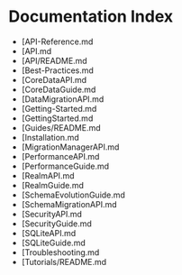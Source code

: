 # Documentation Index

- [API-Reference.md
- [API.md
- [API/README.md
- [Best-Practices.md
- [CoreDataAPI.md
- [CoreDataGuide.md
- [DataMigrationAPI.md
- [Getting-Started.md
- [GettingStarted.md
- [Guides/README.md
- [Installation.md
- [MigrationManagerAPI.md
- [PerformanceAPI.md
- [PerformanceGuide.md
- [RealmAPI.md
- [RealmGuide.md
- [SchemaEvolutionGuide.md
- [SchemaMigrationAPI.md
- [SecurityAPI.md
- [SecurityGuide.md
- [SQLiteAPI.md
- [SQLiteGuide.md
- [Troubleshooting.md
- [Tutorials/README.md
